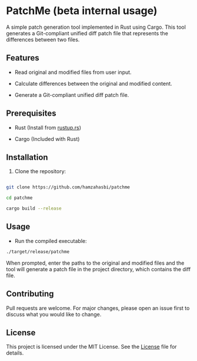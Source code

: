 
# PatchMe (beta internal usage)



A simple patch generation tool implemented in Rust using Cargo. This tool generates a Git-compliant unified diff patch file that represents the differences between two files.



## Features



- Read original and modified files from user input.

- Calculate differences between the original and modified content.

- Generate a Git-compliant unified diff patch file.



## Prerequisites



- Rust (Install from [rustup.rs](https://rustup.rs/))

- Cargo (Included with Rust)



## Installation



1. Clone the repository:



```bash

git clone https://github.com/hamzahasbi/patchme

cd patchme

cargo build --release

```



## Usage

* Run the compiled executable:


```bash
./target/release/patchme
````
When prompted, enter the paths to the original and modified files and the tool will generate a patch file in the project directory, which contains the diff file.

## Contributing

Pull requests are welcome. For major changes, please open an issue first to discuss what you would like to change.

## License

This project is licensed under the MIT License. See the [License](https://github.com/hamzahasbi/patchme/blob/main/LICENSE) file for details.
